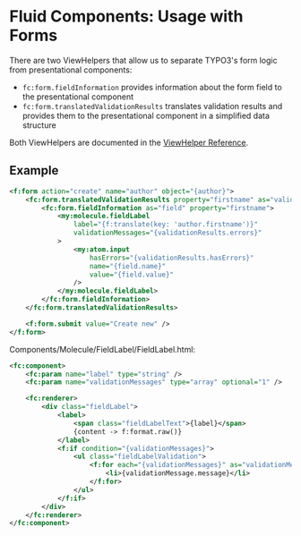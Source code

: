 # Fluid Components: Usage with Forms

There are two ViewHelpers that allow us to separate TYPO3's form logic from presentational components:

* `fc:form.fieldInformation` provides information about the form field to the presentational component
* `fc:form.translatedValidationResults` translates validation results and provides them to the presentational component in a simplified data structure

Both ViewHelpers are documented in the [ViewHelper Reference](./ViewHelperReference.md).

## Example

```xml
<f:form action="create" name="author" object="{author}">
    <fc:form.translatedValidationResults property="firstname" as="validationResults">
        <fc:form.fieldInformation as="field" property="firstname">
            <my:molecule.fieldLabel
                label="{f:translate(key: 'author.firstname')}"
                validationMessages="{validationResults.errors}"
            >
                <my:atom.input
                    hasErrors="{validationResults.hasErrors}"
                    name="{field.name}"
                    value="{field.value}"
                />
            </my:molecule.fieldLabel>
        </fc:form.fieldInformation>
    </fc:form.translatedValidationResults>

    <f:form.submit value="Create new" />
</f:form>
```

Components/Molecule/FieldLabel/FieldLabel.html:

```xml
<fc:component>
    <fc:param name="label" type="string" />
    <fc:param name="validationMessages" type="array" optional="1" />

    <fc:renderer>
        <div class="fieldLabel">
            <label>
                <span class="fieldLabelText">{label}</span>
                {content -> f:format.raw()}
            </label>
            <f:if condition="{validationMessages}">
                <ul class="fieldLabelValidation">
                    <f:for each="{validationMessages}" as="validationMessage">
                        <li>{validationMessage.message}</li>
                    </f:for>
                </ul>
            </f:if>
        </div>
    </fc:renderer>
</fc:component>
```
